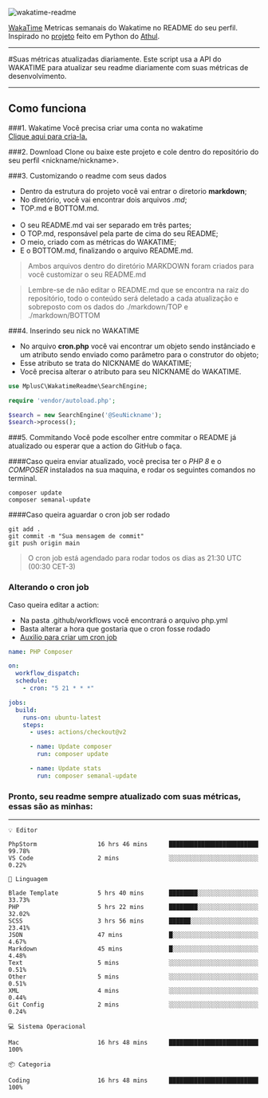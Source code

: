 ![wakatime-readme](https://socialify.git.ci/bymatheus/wakatime-readme/image?description=1&descriptionEditable=M%C3%A9tricas%20semanais%20do%20Wakatime%20no%20seu%20README%20de%20perfil.&font=KoHo&forks=1&language=1&owner=1&pattern=Signal&stargazers=1&theme=Dark)

[WakaTime](https://wakatime.com) Metricas semanais do Wakatime no README do seu perfil. <br>
Inspirado no [projeto](https://github.com/athul/waka-readme) feito em Python do [Athul](https://github.com/athul).
___

#Suas métricas atualizadas diariamente.
Este script usa a API do WAKATIME para atualizar seu readme diariamente com suas métricas de desenvolvimento.

___

## Como funciona

###1. Wakatime
Você precisa criar uma conta no wakatime <br>
[Clique aqui para cria-la.](https://wakatime.com) 

###2. Download
Clone ou baixe este projeto e cole dentro do repositório do seu perfil <nickname/nickname>.

###3. Customizando o readme com seus dados
- Dentro da estrutura do projeto você vai entrar o diretorio **markdown**;  
- No diretório, você vai encontrar dois arquivos *.md*;
- TOP.md e BOTTOM.md.
<br><br>
- O seu README.md vai ser separado em três partes; 
- O TOP.md, responsável pela parte de cima do seu README;
- O meio, criado com as métricas do WAKATIME;
- E o BOTTOM.md, finalizando o arquivo README.md.<br>

> Ambos arquivos dentro do diretório MARKDOWN foram criados para você customizar o seu README.md

> Lembre-se de não editar o README.md que se encontra na raiz do repositório, todo o conteúdo será deletado a cada atualização e sobreposto com os dados do ./markdown/TOP e ./markdown/BOTTOM

###4. Inserindo seu nick no WAKATIME
- No arquivo **cron.php** você vai encontrar um objeto sendo instânciado e um atributo sendo enviado como parâmetro para o construtor do objeto;
- Esse atributo se trata do NICKNAME do WAKATIME;
- Você precisa alterar o atributo para seu NICKNAME do WAKATIME.

```php
use MplusC\WakatimeReadme\SearchEngine;

require 'vendor/autoload.php';

$search = new SearchEngine('@SeuNickname');
$search->process();
```

###5. Commitando
Você pode escolher entre commitar o README já atualizado ou esperar que a action do GitHub o faça. <br>

####Caso queira enviar atualizado, você precisa ter o *PHP 8* e o *COMPOSER* instalados na sua maquina, e rodar os seguintes comandos no terminal.
```composer
composer update
composer semanal-update 
```

####Caso queira aguardar o cron job ser rodado 
```git 
git add .
git commit -m "Sua mensagem de commit"
git push origin main
```

>O cron job está agendado para rodar todos os dias as 21:30 UTC (00:30 CET-3) 

### Alterando o cron job
Caso queira editar a action:

- Na pasta .github/workflows você encontrará o arquivo php.yml
- Basta alterar a hora que gostaria que o cron fosse rodado
- [Auxilio para criar um cron job](https://crontab.guru)

```yml
name: PHP Composer

on:
  workflow_dispatch:
  schedule:
    - cron: "5 21 * * *"

jobs:
  build:
    runs-on: ubuntu-latest
    steps:
      - uses: actions/checkout@v2

      - name: Update composer
        run: composer update

      - name: Update stats
        run: composer semanal-update
```

### Pronto, seu readme sempre atualizado com suas métricas, essas são as minhas:

___
```text
💡 Editor

PhpStorm                 16 hrs 46 mins      █████████████████████████     99.78%
VS Code                  2 mins              ░░░░░░░░░░░░░░░░░░░░░░░░░      0.22%
```
```text
💬 Linguagem

Blade Template           5 hrs 40 mins       ████████░░░░░░░░░░░░░░░░░     33.73%
PHP                      5 hrs 22 mins       ████████░░░░░░░░░░░░░░░░░     32.02%
SCSS                     3 hrs 56 mins       ██████░░░░░░░░░░░░░░░░░░░     23.41%
JSON                     47 mins             █░░░░░░░░░░░░░░░░░░░░░░░░      4.67%
Markdown                 45 mins             █░░░░░░░░░░░░░░░░░░░░░░░░      4.48%
Text                     5 mins              ░░░░░░░░░░░░░░░░░░░░░░░░░      0.51%
Other                    5 mins              ░░░░░░░░░░░░░░░░░░░░░░░░░      0.51%
XML                      4 mins              ░░░░░░░░░░░░░░░░░░░░░░░░░      0.44%
Git Config               2 mins              ░░░░░░░░░░░░░░░░░░░░░░░░░      0.24%
```
```text
💻 Sistema Operacional

Mac                      16 hrs 48 mins      █████████████████████████       100%
```
```text
📦 Categoria

Coding                   16 hrs 48 mins      █████████████████████████       100%
```
